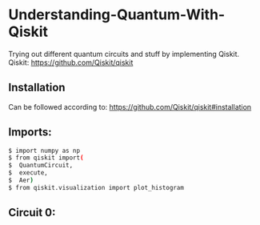 # Understanding-Quantum-With-Qiskit
Trying out different quantum circuits and stuff by implementing Qiskit.
Qiskit: <https://github.com/Qiskit/qiskit>

## Installation
Can be followed according to: <https://github.com/Qiskit/qiskit#installation>

## Imports:
```bash
$ import numpy as np
$ from qiskit import(
$  QuantumCircuit,
$  execute,
$  Aer)
$ from qiskit.visualization import plot_histogram
```
## Circuit 0: 
